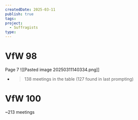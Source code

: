 ```yaml
---
createdDate: 2025-03-11
publish: true
tags: 
project:
  - Suffragists
type:
---
```

# VfW 98
Page 7
![[Pasted image 20250311140334.png]]
- > 138 meetings in the table (127 found in last prompting)

# VfW 100
~213 meetings
